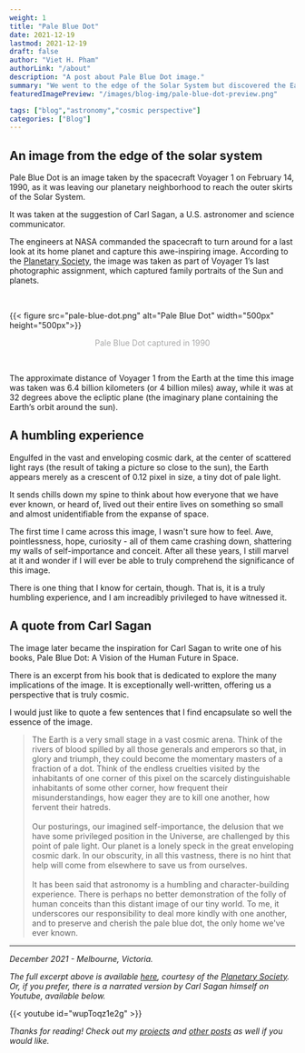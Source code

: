 ```yaml
---
weight: 1
title: "Pale Blue Dot"
date: 2021-12-19
lastmod: 2021-12-19
draft: false
author: "Viet H. Pham"
authorLink: "/about"
description: "A post about Pale Blue Dot image."
summary: "We went to the edge of the Solar System but discovered the Earth and our place in the universe instead."
featuredImagePreview: "/images/blog-img/pale-blue-dot-preview.png"

tags: ["blog","astronomy","cosmic perspective"]
categories: ["Blog"]
---
```


## An image from the edge of the solar system

Pale Blue Dot is an image taken by the spacecraft Voyager 1 on February 14, 1990, as it was leaving our planetary neighborhood to reach the outer skirts of the Solar System. 

It was taken at the suggestion of Carl Sagan, a U.S. astronomer and science communicator.

The engineers at NASA commanded the spacecraft to turn around for a last look at its home planet and capture this awe-inspiring image. According to the <a href="https://www.planetary.org" title="Planetary Society" target="_blank">Planetary Society</a>, the image was taken as part of Voyager 1’s last photographic assignment, which captured family portraits of the Sun and planets.

<br>

{{< figure src="pale-blue-dot.png" alt="Pale Blue Dot" width="500px" height="500px">}}
<p style="text-align: center; color: #A9A9A9"> Pale Blue Dot captured in 1990</p>

</br>

The approximate distance of Voyager 1 from the Earth at the time this image was taken was 6.4 billion kilometers (or 4 billion miles) away, while it was at 32 degrees above the ecliptic plane (the imaginary plane containing the Earth’s orbit around the sun).

## A humbling experience

Engulfed in the vast and enveloping cosmic dark, at the center of scattered light rays (the result of taking a picture so close to the sun), the Earth appears merely as a crescent of 0.12 pixel in size, a tiny dot of pale light.

It sends chills down my spine to think about how everyone that we have ever known, or heard of, lived out their entire lives on something so small and almost unidentifiable from the expanse of space.

The first time I came across this image, I wasn't sure how to feel. Awe, pointlessness, hope, curiosity - all of them came crashing down, shattering my walls of self-importance and conceit. After all these years, I still marvel at it and wonder if I will ever be able to truly comprehend the significance of this image.

There is one thing that I know for certain, though. That is, it is a truly humbling experience, and I am increadibly privileged to have witnessed it.

## A quote from Carl Sagan

The image later became the inspiration for Carl Sagan to write one of his books, Pale Blue Dot: A Vision of the Human Future in Space.

There is an excerpt from his book that is dedicated to explore the many implications of the image. It is exceptionally well-written, offering us a perspective that is truly cosmic.

I would just like to quote a few sentences that I find encapsulate so well the essence of the image.

> The Earth is a very small stage in a vast cosmic arena. Think of the rivers of blood spilled by all those generals and emperors so that, in glory and triumph, they could become the momentary masters of a fraction of a dot. Think of the endless cruelties visited by the inhabitants of one corner of this pixel on the scarcely distinguishable inhabitants of some other corner, how frequent their misunderstandings, how eager they are to kill one another, how fervent their hatreds.<br><br>
Our posturings, our imagined self-importance, the delusion that we have some privileged position in the Universe, are challenged by this point of pale light. Our planet is a lonely speck in the great enveloping cosmic dark. In our obscurity, in all this vastness, there is no hint that help will come from elsewhere to save us from ourselves.<br><br>
It has been said that astronomy is a humbling and character-building experience. There is perhaps no better demonstration of the folly of human conceits than this distant image of our tiny world. To me, it underscores our responsibility to deal more kindly with one another, and to preserve and cherish the pale blue dot, the only home we've ever known.

---

*December 2021 - Melbourne, Victoria.*

*The full excerpt above is available <a href="https://www.planetary.org/worlds/pale-blue-dot" title="Excerpt" target="_blank">here</a>, courtesy of the <a href="https://www.planetary.org" title="Planetary Society" target="_blank">Planetary Society</a>. Or, if you prefer, there is a narrated version by Carl Sagan himself on Youtube, available below.*

{{< youtube id="wupToqz1e2g" >}}

*Thanks for reading! Check out my <a href="/categories/project" title="projects" target="_blank">projects</a> and <a href="/categories/blog" title="other posts" target="_blank">other posts</a> as well if you would like.*